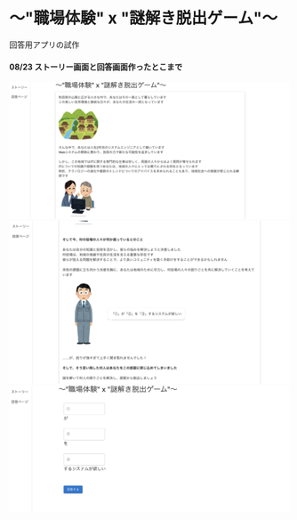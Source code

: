 # ～"職場体験" x "謎解き脱出ゲーム"～
回答用アプリの試作

#### 08/23 ストーリー画面と回答画面作ったとこまで
![1](./yamaoku230823_1.png)
![2](./yamaoku230823_2.png)
![3](./yamaoku230823_3.png)
